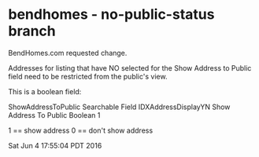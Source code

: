 # bendhomes - no-public-status branch 
BendHomes.com requested change.  

Addresses for listing that have NO selected for the Show Address to Public field need to be restricted from the public's view.

This is a boolean field:

ShowAddressToPublic Searchable Field	IDXAddressDisplayYN	Show Address To Public	Boolean	1

1 == show address
0 == don't show address

Sat Jun  4 17:55:04 PDT 2016
